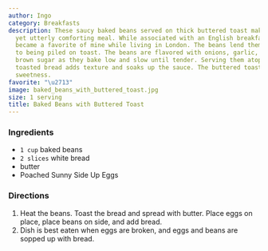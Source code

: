 ```yaml
---
author: Ingo
category: Breakfasts
description: These saucy baked beans served on thick buttered toast make a humble
  yet utterly comforting meal. While associated with an English breakfast, this dish
  became a favorite of mine while living in London. The beans lend themselves wonderfully
  to being piled on toast. The beans are flavored with onions, garlic, mustard and
  brown sugar as they bake low and slow until tender. Serving them atop a slice of
  toasted bread adds texture and soaks up the sauce. The buttered toast balances the
  sweetness.
favorite: "\u2713"
image: baked_beans_with_buttered_toast.jpg
size: 1 serving
title: Baked Beans with Buttered Toast
---
```

### Ingredients

* `1 cup` baked beans
* `2 slices` white bread
* butter
* Poached Sunny Side Up Eggs

### Directions

1. Heat the beans. Toast the bread and spread with butter. Place eggs on place, place beans on side, and add bread.
2. Dish is best eaten when eggs are broken, and eggs and beans are sopped up with bread.